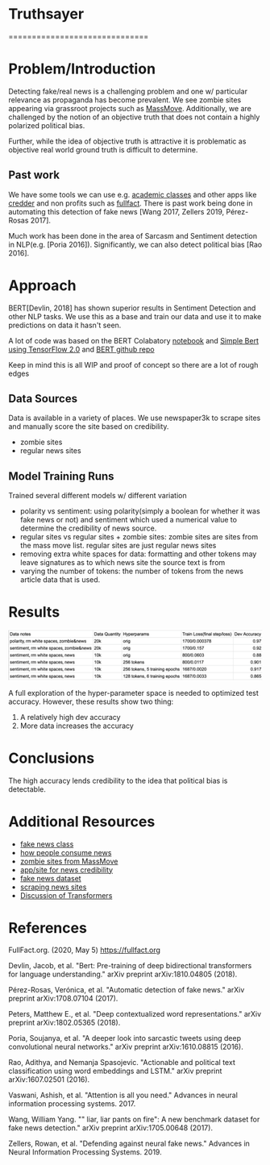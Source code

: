 # Truthsayer
==============================

# Problem/Introduction

Detecting fake/real news is a challenging problem and one w/ particular relevance as propaganda has become prevalent.  We see zombie sites appearing via grassroot projects such as [MassMove](https://github.com/MassMove/AttackVectors).  Additionally, we are challenged by the notion of an objective truth that does not contain a highly polarized political bias.

Further, while the idea of objective truth is attractive it is problematic as objective real world ground truth is difficult to determine.    

## Past work

We have some tools we can use e.g. [academic classes](https://callingbullshit.org) and other apps like [credder](https://credder.com/) and non profits such as [fullfact](https://fullfact.org).  There is past work being done in automating this detection of fake news [Wang 2017, Zellers 2019, Pérez-Rosas 2017].

Much work has been done in the area of Sarcasm and Sentiment detection in NLP(e.g. [Poria 2016]).  Significantly, we can also detect political bias [Rao 2016].

# Approach

BERT[Devlin, 2018] has shown superior results in Sentiment Detection and other NLP tasks.  We use this as a base and train our data and use it to make predictions on data it hasn't seen.

A lot of code was based on the BERT Colabatory [notebook](https://colab.research.google.com/github/tensorflow/tpu/blob/master/tools/colab/bert_finetuning_with_cloud_tpus.ipynb) and [Simple Bert using TensorFlow 2.0](https://towardsdatascience.com/simple-bert-using-tensorflow-2-0-132cb19e9b22) and [BERT github repo](https://github.com/google-research/bert)

Keep in mind this is all WIP and proof of concept so there are a lot of rough edges

## Data Sources

Data is available in a variety of places.  We use newspaper3k to scrape sites and manually score the site based on credibility.

* zombie sites
* regular news sites

## Model Training Runs

Trained several different models w/ different variation

* polarity vs sentiment: using polarity(simply a boolean for whether it was fake news or not) and sentiment which used a numerical value to determine the credibility of news source.  
* regular sites vs regular sites + zombie sites:  zombie sites are sites from the mass move list.  regular sites are just regular news sites
* removing extra white spaces for data:  formatting and other tokens may leave signatures as to which news site the source text is from
* varying the number of tokens:  the number of tokens from the news article data that is used.

# Results

![results](results.png)

A full exploration of the hyper-parameter space is needed to optimized test accuracy.  However, these results show two thing:

1.  A relatively high dev accuracy
2.  More data increases the accuracy

# Conclusions

The high accuracy lends credibility to the idea that political bias is detectable.

# Additional Resources

* [fake news class](https://callingbullshit.org)
* [how people consume news](http://www.digitalnewsreport.org/survey/2019/how-younger-generations-consume-news-differently/)
* [zombie sites from MassMove](https://github.com/MassMove/AttackVectors)
* [app/site for news credibility](https://credder.com/)
* [fake news dataset](https://github.com/klout/opendata/tree/master/political_leaning)
* [scraping news sites](https://newspaper.readthedocs.io/en/latest/)
* [Discussion of Transformers](https://towardsdatascience.com/transformer-attention-is-all-you-need-1e455701fdd9)

# References

FullFact.org. (2020, May 5) https://fullfact.org

Devlin, Jacob, et al. "Bert: Pre-training of deep bidirectional transformers for language understanding." arXiv preprint arXiv:1810.04805 (2018).

Pérez-Rosas, Verónica, et al. "Automatic detection of fake news." arXiv preprint arXiv:1708.07104 (2017).

Peters, Matthew E., et al. "Deep contextualized word representations." arXiv preprint arXiv:1802.05365 (2018).

Poria, Soujanya, et al. "A deeper look into sarcastic tweets using deep convolutional neural networks." arXiv preprint arXiv:1610.08815 (2016).

Rao, Adithya, and Nemanja Spasojevic. "Actionable and political text classification using word embeddings and LSTM." arXiv preprint arXiv:1607.02501 (2016).

Vaswani, Ashish, et al. "Attention is all you need." Advances in neural information processing systems. 2017.

Wang, William Yang. "" liar, liar pants on fire": A new benchmark dataset for fake news detection." arXiv preprint arXiv:1705.00648 (2017).

Zellers, Rowan, et al. "Defending against neural fake news." Advances in Neural Information Processing Systems. 2019.
